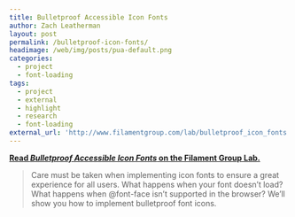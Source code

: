 ```yaml
---
title: Bulletproof Accessible Icon Fonts
author: Zach Leatherman
layout: post
permalink: /bulletproof-icon-fonts/
headimage: /web/img/posts/pua-default.png
categories:
  - project
  - font-loading
tags:
  - project
  - external
  - highlight
  - research
  - font-loading
external_url: 'http://www.filamentgroup.com/lab/bulletproof_icon_fonts.html'
---
```


[**Read *Bulletproof Accessible Icon Fonts* on the Filament Group Lab.**](http://www.filamentgroup.com/lab/bulletproof_icon_fonts.html)

> Care must be taken when implementing icon fonts to ensure a great experience for all users. What happens when your font doesn’t load? What happens when @font-face isn’t supported in the browser? We’ll show you how to implement bulletproof font icons.
